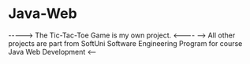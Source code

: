 # Java-Web

-----> The Tic-Tac-Toe Game is my own project. <----
--> All other projects are part from SoftUni Software Engineering Program for course Java Web Development <--
